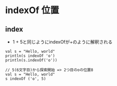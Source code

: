 # indexOf 位置

## index
- 1 + 5と同じようにindexOfが+のように解釈される
```
val s = "Hello, world"
println(s indexOf 'o')
println(s.indexOf('o'))

// 5(6文字目)から探索開始 => 2つ目のoの位置8
val s = "Hello, world"
s indexOf ('o', 5)
```
